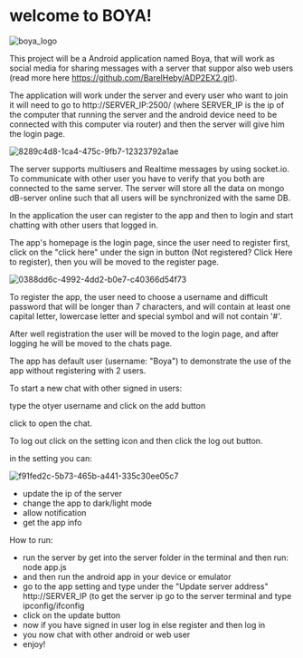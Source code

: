 # welcome to BOYA!
 ![boya_logo](https://github.com/BarelHeby/ADP2_EX3/assets/107642301/3a4ee655-8233-454e-b96b-cb50fb741205)

This project will be a Android application named Boya, that will work as social media for sharing messages with a server that suppor also web users (read more here https://github.com/BarelHeby/ADP2EX2.git).

The application will work under the server and every user who want to join it will need to go to http://SERVER_IP:2500/ (where SERVER_IP is the ip of the computer that running the server and the android device need to be connected with this computer via router) and then the server will give him the login page.

![8289c4d8-1ca4-475c-9fb7-12323792a1ae](https://github.com/BarelHeby/ADP2_EX3/assets/107642301/ef29de51-a3ef-46ff-be75-92169423a6ab)

The server supports multiusers and Realtime messages by using socket.io. To communicate with other user you have to verify that you both are connected to the same server. The server will store all the data on mongo dB-server online such that all users will be synchronized with the same DB.

In the application the user can register to the app and then to login and start chatting with other users that logged in.

The app's homepage is the login page, since the user need to register first, click on the "click here" under the sign in button (Not registered? Click Here to register), then you will be moved to the register page.

![0388dd6c-4992-4dd2-b0e7-c40366d54f73](https://github.com/BarelHeby/ADP2_EX3/assets/107642301/6218a1c2-a1a3-40e1-9460-1a9999490cd8)

To register the app, the user need to choose a username and difficult password that will be longer than 7 characters, and will contain at least one capital letter, lowercase letter and special symbol and will not contain '#'.

After well registration the user will be moved to the login page, and after logging he will be moved to the chats page.

The app has default user (username: "Boya") to demonstrate the use of the app without registering with 2 users.

To start a new chat with other signed in users:

type the otyer username and click on the add button

click to open the chat.

To log out click on the setting icon and then click the log out button.

in the setting you can:

![f91fed2c-5b73-465b-a441-335c30ee05c7](https://github.com/BarelHeby/ADP2_EX3/assets/107642301/5b4ea2e7-1585-4f8f-99f5-afaf954ae957)

- update the ip of the server
- change the app to dark/light mode
- allow notification
- get the app info
  
How to run:

- run the server by get into the server folder in the terminal and then run:
node app.js
- and then run the android app in your device or emulator
- go to the app setting and type under the "Update server address" http://SERVER_IP (to get the server ip go to the server terminal and type ipconfig/ifconfig
- click on the update button
- now if you have signed in user log in else register and then log in
- you now chat with other android or web user
- enjoy!
